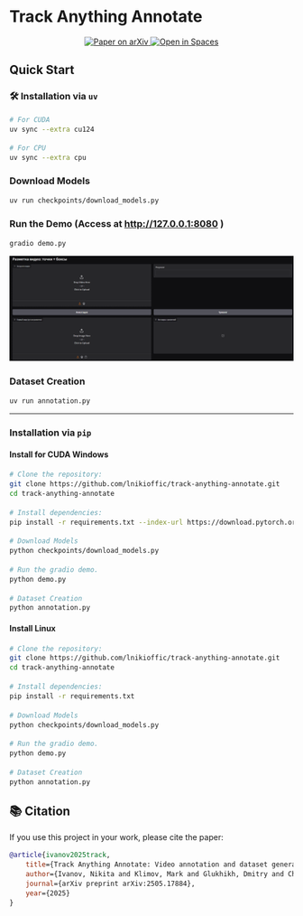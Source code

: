 # Track Anything Annotate

<div align="center">
  <a href="https://arxiv.org/abs/2505.17884"> 
    <img src="https://img.shields.io/badge/📄-Arxiv_2505.17884-red.svg?style=flat-square" alt="Paper on arXiv">
  </a>
  <a href="https://huggingface.co/spaces/lniki/track-anything-annotate">
    <img src="https://img.shields.io/badge/🤗-Hugging_Face_Space-informational.svg?style=flat-square" alt="Open in Spaces">
  </a>
</div>

## Quick Start

### 🛠️ Installation via `uv`

```bash
# For CUDA  
uv sync --extra cu124

# For CPU  
uv sync --extra cpu
```

### Download Models

```bash
uv run checkpoints/download_models.py
```

### Run the Demo (Access at http://127.0.0.1:8080 )

```bash
gradio demo.py
```

![alt text](video-test/cache/image.png)

### Dataset Creation

```bash
uv run annotation.py
```

---

### Installation via `pip`

#### Install for CUDA Windows
```bash
# Clone the repository:
git clone https://github.com/lnikioffic/track-anything-annotate.git
cd track-anything-annotate

# Install dependencies:
pip install -r requirements.txt --index-url https://download.pytorch.org/whl/cu124

# Download Models
python checkpoints/download_models.py

# Run the gradio demo.
python demo.py

# Dataset Creation
python annotation.py
```

#### Install Linux
```bash
# Clone the repository:
git clone https://github.com/lnikioffic/track-anything-annotate.git
cd track-anything-annotate

# Install dependencies:
pip install -r requirements.txt

# Download Models
python checkpoints/download_models.py

# Run the gradio demo.
python demo.py

# Dataset Creation
python annotation.py
```

## 📚 Citation 

If you use this project in your work, please cite the paper: 

```bibtex
@article{ivanov2025track,
    title={Track Anything Annotate: Video annotation and dataset generation of computer vision models},
    author={Ivanov, Nikita and Klimov, Mark and Glukhikh, Dmitry and Chernysheva, Tatiana and Glukhikh, Igor},
    journal={arXiv preprint arXiv:2505.17884},
    year={2025}
}
```
